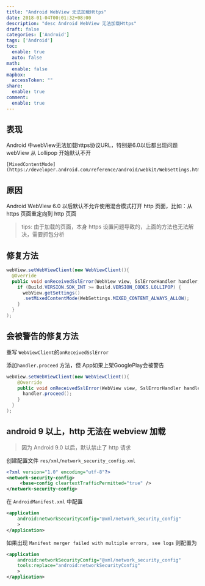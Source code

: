 ```yaml
---
title: "Android WebView 无法加载Https"
date: 2018-01-04T00:01:32+08:00
description: "desc Android WebView 无法加载Https"
draft: false
categories: ['Android']
tags: ['Android']
toc:
  enable: true
  auto: false
math:
  enable: false
mapbox:
  accessToken: ""
share:
  enable: true
comment:
  enable: true
---
```


## 表现

Android 中webView无法加载https协议URL，特别是6.0以后都出现问题
webView 从 Lollipop 开始默认不开
```
[MixedContentMode](https://developer.android.com/reference/android/webkit/WebSettings.html#setMixedContentMode(int))
```

## 原因

Android WebView 6.0 以后默认不允许使用混合模式打开 http 页面，比如：从 https 页面重定向到 http 页面

> tips: 由于加载的页面，本身 https 设置问题导致的，上面的方法也无法解决，需要抓包分析

## 修复方法

```java
webView.setWebViewClient(new WebViewClient(){
  @Override
  public void onReceivedSslError(WebView view, SslErrorHandler handler, SslError error){
    if (Build.VERSION.SDK_INT >= Build.VERSION_CODES.LOLLIPOP) {
      webView.getSettings()
      .setMixedContentMode(WebSettings.MIXED_CONTENT_ALWAYS_ALLOW);
    }
  }
);
```

## 会被警告的修复方法

重写 `WebViewClient`的`onReceivedSslError`

添加`handler.proceed` 方法，但 App如果上架GooglePlay会被警告

```java
webView.setWebViewClient(new WebViewClient(){
    @Override
    public void onReceivedSslError(WebView view, SslErrorHandler handler, SslError error){
      handler.proceed();
    }
  }
);
```

## android 9 以上，http 无法在 webview 加载

> 因为 Android 9.0 以后，默认禁止了 http 请求

创建配置文件 `res/xml/network_security_config.xml`

```xml
<?xml version="1.0" encoding="utf-8"?>
<network-security-config>
     <base-config cleartextTrafficPermitted="true" />
</network-security-config>
```

在 `AndroidManifest.xml` 中配置

```xml
<application
    android:networkSecurityConfig="@xml/network_security_config"
    >
</application>
```

如果出现 `Manifest merger failed with multiple errors, see logs` 则配置为

```xml
<application
    android:networkSecurityConfig="@xml/network_security_config"
    tools:replace="android:networkSecurityConfig"
    >
</application>
```